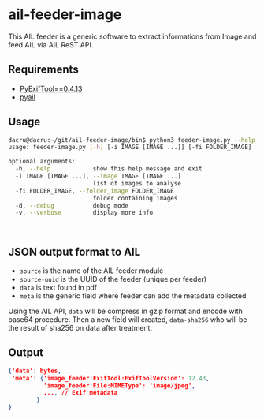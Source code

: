 # ail-feeder-image
This AIL feeder is a generic software to extract informations from Image and feed AIL via AIL ReST API.



## Requirements

- [PyExifTool==0.4.13](https://github.com/smarnach/pyexiftool)
- [pyail](https://github.com/ail-project/PyAIL)



## Usage

~~~bash
dacru@dacru:~/git/ail-feeder-image/bin$ python3 feeder-image.py --help  
usage: feeder-image.py [-h] [-i IMAGE [IMAGE ...]] [-fi FOLDER_IMAGE] [-d] [-v]

optional arguments:
  -h, --help            show this help message and exit
  -i IMAGE [IMAGE ...], --image IMAGE [IMAGE ...]
                        list of images to analyse
  -fi FOLDER_IMAGE, --folder_image FOLDER_IMAGE
                        folder containing images
  -d, --debug           debug mode
  -v, --verbose         display more info

  
~~~



## JSON output format to AIL

- `source` is the name of the AIL feeder module
- `source-uuid` is the UUID of the feeder (unique per feeder)
- `data` is text found in pdf
- `meta` is the generic field where feeder can add the metadata collected

Using the AIL API, `data` will be compress in gzip format and encode with base64 procedure. Then a new field will created, `data-sha256` who will be the result of sha256 on data after treatment.



## Output

~~~json
{'data': bytes,
 'meta': {'image_feeder:ExifTool:ExifToolVersion': 12.43,
          'image_feeder:File:MIMEType': 'image/jpeg',
          ..., // Exif metadata
		}
}

~~~

